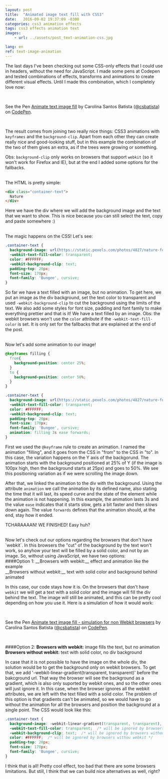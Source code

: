 ```yaml
---
layout: post
title:  "Animated image text fill with CSS3"
date:   2016-09-02 19:37:09 -0300
categories: css3 animation effects
tags: css3 effects animation text
images: 
    - url: ../assets/post_text-animation-css.jpg

lang: en
ref: text-image-animation
---
```


The last days I've been checking out some CSS-only effects that I could use in headers, without the need for JavaScript. I made some pens at Codepen and tested combinations of effects, transforms and animations to create different visual effects. Until I made this combination, which I completely love now:

<br>
<p data-height="335" data-theme-id="0" data-slug-hash="jrOkBQ" data-default-tab="result" data-user="csbatista" data-embed-version="2" class="codepen">See the Pen <a href="http://codepen.io/csbatista/pen/jrOkBQ/">Animate text image fill</a> by Carolina Santos Batista (<a href="http://codepen.io/csbatista">@csbatista</a>) on <a href="http://codepen.io">CodePen</a>.</p>
<script async src="//assets.codepen.io/assets/embed/ei.js"></script>
<br>

The result comes from joining two really nice things: CSS3 animations with `keyframes` and the `background-clip`. Apart from each other they can create really nice and good-looking stuff, but in this example the combination of the two of them gives an extra, as if the trees were growing or something.

Obs: `background-clip` only works on browsers that support `webkit` (so it won't work for Firefox and IE), but at the end I added some options for the fallbacks.


<br>
The HTML is pretty simple:

```html
<div class="container-text">
  Nature
</div>
```

Here we have the div where we will add the background image and the text that we want to show. This is nice because you can still select the text, copy and paste somewhere :)

<br>
The magic happens on the CSS! Let's see:

```css
.container-text {
  background-image: url(https://static.pexels.com/photos/4827/nature-forest-trees-fog.jpeg);
  -webkit-text-fill-color: transparent;
  color: #FFFFFF;
  -webkit-background-clip: text;
  padding-top: 20px;
  font-size: 170px;
  font-family: 'Bungee', cursive;
}
```

So far we have a text filled with an image, but no animation. To get here, we put an image as the div background, set the text color to transparent and used `-webkit-background-clip` to cut the background using the limits of the text. We also add some styles for font size, padding and font family to make everything prettier and that is it! We have a text filled by an image. Obs: the webkit browsers won't use the `color` attribute if the `-webkit-text-fill-color` is set. It is only set for the fallbacks that are explained at the end of the post.


<br>
Now let's add some animation to our image!

```css
@keyframes filling {
  from{
    background-position: center 25%;
  }
  to {
    background-position: center 50%;
  }
}

.container-text {
  background-image: url(https://static.pexels.com/photos/4827/nature-forest-trees-fog.jpeg);
  -webkit-text-fill-color: transparent;
  color: #FFFFFF;
  -webkit-background-clip: text;
  padding-top: 20px;
  font-size: 170px;
  font-family: 'Bungee', cursive;
  animation: filling 3s ease forwards;
}
```

First we used the `@keyframe` rule to create an animation. I named the animation "filling", and it goes from the CSS in "from" to the CSS in "to". In this case, the variation happens on the Y axis of the backgorund. The animation starts with the background positioned at 25% of Y (if the image is 100px high, then the background starts at 25px) and goes to 50%. We see this positioning variation as if we were scrolling the image down.

After that, we linked the animation to the div with the background. Using the attribute `animation` we call the animation by its defined name, also stating the time that it will last, its speed curve and the state of the element while the animation is not happening. In this example, the animation lasts 3s and the value `ease` indicates that it starts slow, gets a bit faster and then slows down again. The value `forwards` defines that the animation should, at the end, stay how it ended.

TCHARAAAAN! WE FINISHED! Easy huh?

<br>
Now let's check out our options regarding the browsers that don't have `webkit`. In this browsers the "cut" of the background by the text won't work, so anyhow your text will be filled by a solid color, and not by an image. So, without using JavaScript, we have two options:

<br>
####Option 1:
__Browsers with webkit:__ effect and animation like the example<br>
__Browsers without webkit:__ text with solid color and background behind animated

In this case, our code stays how it is. On the browsers that don't have `webkit` we will get a text with a solid color and the image will fill the div behind the text. The image will still be animated, and this can be pretty cool depending on how you use it. Here is a simulation of how it would work:

<br>
<p data-height="265" data-theme-id="0" data-slug-hash="WGNLwR" data-default-tab="result" data-user="csbatista" data-embed-version="2" class="codepen">See the Pen <a href="http://codepen.io/csbatista/pen/WGNLwR/">Animate text image fill - simulation for non Webkit browsers</a> by Carolina Santos Batista (<a href="http://codepen.io/csbatista">@csbatista</a>) on <a href="http://codepen.io">CodePen</a>.</p>
<br>

####Option 2:
__Browsers with webkit:__ image fills the text, but no animation<br>
__Browsers without webkit:__ text with solid color, no div background

In case that it is not possible to have the image on the whole div, the solution would be to get the background only on webkit browsers. To get that, we add '-webkit-linear-gradient(transparent, transparent)' before the bakcground url. That way the browser will see the background as a gradient, which is also only suported by webkit ones, and so the other ones will just ignore it. In this case, when the browser ignores all the webkit attributes, we are left with the text filled with a solid color. The problem of this option is that gradients can't be animated, so we would have to go without the animation for all the browsers and position the background at a single point. The CSS would look like this:

```css
.container-text {
  background-image: -webkit-linear-gradient(transparent, transparent), url(https://static.pexels.com/photos/4827/nature-forest-trees-fog.jpeg);  /* will be ignored by browsers withou webkit */
  -webkit-text-fill-color: transparent;  /* will be ignored by browsers withou webkit */
  -webkit-background-clip: text;  /* will be ignored by browsers withou webkit */
  color: #FFFFFF;  /* will be ignored by browsers withou webkit */
  padding-top: 20px;
  font-size: 170px;
  font-family: 'Bungee', cursive;
}
```

I think that is all! Pretty cool effect, too bad that there are some browsers limitations. But still, I think that we can build nice alternatives as well, right?
